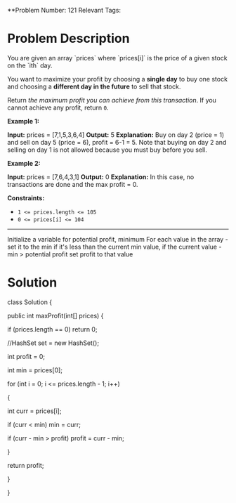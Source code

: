 
**Problem Number: 121
Relevant Tags: 
<h1> Problem Description </h1>
You are given an array `prices` where `prices[i]` is the price of a given stock on the `ith` day.

You want to maximize your profit by choosing a **single day** to buy one stock and choosing a **different day in the future** to sell that stock.

Return _the maximum profit you can achieve from this transaction_. If you cannot achieve any profit, return `0`.

**Example 1:**

**Input:** prices = [7,1,5,3,6,4]
**Output:** 5
**Explanation:** Buy on day 2 (price = 1) and sell on day 5 (price = 6), profit = 6-1 = 5.
Note that buying on day 2 and selling on day 1 is not allowed because you must buy before you sell.

**Example 2:**

**Input:** prices = [7,6,4,3,1]
**Output:** 0
**Explanation:** In this case, no transactions are done and the max profit = 0.

**Constraints:**

- `1 <= prices.length <= 105`
- `0 <= prices[i] <= 104`

-----
Initialize a variable for potential profit, minimum 
For each value in the array - set it to the min if it's less than the current min value, if the current value - min > potential profit set profit to that value

<h1> Solution </h1>
class Solution {

public int maxProfit(int[] prices) {

if (prices.length == 0) return 0;

//HashSet<Integer> set = new HashSet<Integer>();

int profit = 0;

int min = prices[0];

  

for (int i = 0; i <= prices.length - 1; i++)

{

int curr = prices[i];

if (curr < min) min = curr;

if (curr - min > profit) profit = curr - min;

}

  

return profit;

}

}